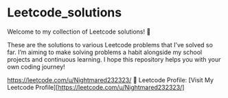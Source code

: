 # Leetcode_solutions
Welcome to my collection of Leetcode solutions! 🚀

These are the solutions to various Leetcode problems that I’ve solved so far. I’m aiming to make solving problems a habit alongside my school projects and continuous learning. I hope this repository helps you with your own coding journey!


https://leetcode.com/u/Nightmared232323/
🔗 Leetcode Profile:
[Visit My Leetcode Profile][https://leetcode.com/u/Nightmared232323/]
